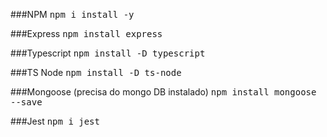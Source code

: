 ###NPM
<kbd> npm i install -y <kbd>

###Express
<kbd> npm install express <kbd>

###Typescript
<kbd> npm install -D typescript <kbd>

###TS Node
<kbd> npm install -D ts-node <kbd>

###Mongoose (precisa do mongo DB instalado)
<kbd> npm install mongoose --save <kbd>

###Jest
<kbd> npm i jest <kbd>


